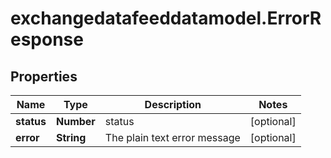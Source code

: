 # exchangedatafeeddatamodel.ErrorResponse

## Properties

Name | Type | Description | Notes
------------ | ------------- | ------------- | -------------
**status** | **Number** | status | [optional] 
**error** | **String** | The plain text error message | [optional] 


